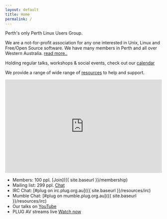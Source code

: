 ```yaml
---
layout: default
title: Home
permalink: /
---
```

Perth's only Perth Linux Users Group.

We are a not-for-profit association for any one interested in Unix, Linux and Free/Open Source software. We have many members in Perth and all over Western Australia. [read more..](http://plug.org.au/about)

Holding regular talks, workshops & social events, check out our [calendar](http://plug.org.au)

We provide a range of wide range of [resources](http://plug.org.au/resources) to help and support.

<iframe src="https://www.google.com/calendar/embed?showTitle=0&amp;showNav=0&amp;showDate=0&amp;showPrint=0&amp;showTabs=0&amp;showCalendars=0&amp;mode=AGENDA&amp;height=200&amp;wkst=1&amp;bgcolor=%23FFFFFF&amp;src=president%40plug.org.au&amp;color=%23182C57&amp;ctz=Australia%2FPerth" style=" border-width:0 " width="100%" height="300" frameborder="0" scrolling="no"></iframe>


*   Members: 100 ppl. [Join]({{ site.baseurl }}/membership)
*   Mailing list: 299 ppl. [Chat](http://lists.plug.org.au/mailman/listinfo/plug)
*   IRC Chat: [#plug on irc.plug.org.au]({{ site.baseurl }}/resources/irc)
*   Mumble Chat: [#plug on mumble.plug.org.au]({{ site.baseurl }}/resources/irc)
*   Our talks on [YouTube](https://www.youtube.com/user/PerthLinuxUsersGroup)
*   PLUG AV streams live [Watch now](https://www.youtube.com/user/PerthLinuxUsersGroup)
